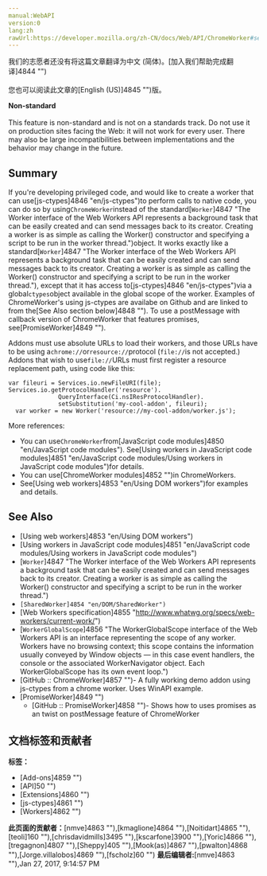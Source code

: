 ```yaml
---
manual:WebAPI
version:0
lang:zh
rawUrl:https://developer.mozilla.org/zh-CN/docs/Web/API/ChromeWorker#seealso
---
```




<bdi>我们的志愿者还没有将这篇文章翻译为<bdi>中文 (简体)</bdi>。[加入我们帮助完成翻译]4844 "")<br></br>您也可以阅读此文章的[English (US)]4845 "")版。</bdi>






**Non-standard**<br></br>This feature is non-standard and is not on a standards track. Do not use it on production sites facing the Web: it will not work for every user. There may also be large incompatibilities between implementations and the behavior may change in the future.



## Summary<a name="Summary"></a>


If you&#39;re developing privileged code, and would like to create a worker that can use[js-ctypes]4846 "en/js-ctypes")to perform calls to native code, you can do so by using`ChromeWorker`instead of the standard[`Worker`]4847 "The Worker interface of the Web Workers API represents a background task that can be easily created and can send messages back to its creator. Creating a worker is as simple as calling the Worker() constructor and specifying a script to be run in the worker thread.")object. It works exactly like a standard[`Worker`]4847 "The Worker interface of the Web Workers API represents a background task that can be easily created and can send messages back to its creator. Creating a worker is as simple as calling the Worker() constructor and specifying a script to be run in the worker thread."), except that it has access to[js-ctypes]4846 "en/js-ctypes")via a global`ctypes`object available in the global scope of the worker. Examples of ChromeWorker&#39;s using js-ctypes are availabe on Github and are linked to from the[See Also section below]4848 ""). To use a postMessage with callback version of ChromeWorker that features promises, see[PromiseWorker]4849 "").



Addons must use absolute URLs to load their workers, and those URLs have to be using a`chrome://`or`resource://`protocol (`file://`is not accepted.) Addons that wish to use`file://`URLs must first register a resource replacement path, using code like this:


```
var fileuri = Services.io.newFileURI(file);
Services.io.getProtocolHandler('resource').
              QueryInterface(Ci.nsIResProtocolHandler).
              setSubstitution('my-cool-addon', fileuri);
  var worker = new Worker('resource://my-cool-addon/worker.js');
```


More references:


* You can use`ChromeWorker`from[JavaScript code modules]4850 "en/JavaScript code modules"). See[Using workers in JavaScript code modules]4851 "en/JavaScript code modules/Using workers in JavaScript code modules")for details.
* You can use[ChromeWorker modules]4852 "")in ChromeWorkers.
* See[Using web workers]4853 "en/Using DOM workers")for examples and details.

## See Also<a name="See_Also"></a>

* [Using web workers]4853 "en/Using DOM workers")
* [Using workers in JavaScript code modules]4851 "en/JavaScript code modules/Using workers in JavaScript code modules")
* [`Worker`]4847 "The Worker interface of the Web Workers API represents a background task that can be easily created and can send messages back to its creator. Creating a worker is as simple as calling the Worker() constructor and specifying a script to be run in the worker thread.")
* `[SharedWorker]4854 "en/DOM/SharedWorker")`
* [Web Workers specification]4855 "http://www.whatwg.org/specs/web-workers/current-work/")
* [`WorkerGlobalScope`]4856 "The WorkerGlobalScope interface of the Web Workers API is an interface representing the scope of any worker. Workers have no browsing context; this scope contains the information usually conveyed by Window objects — in this case event handlers, the console or the associated WorkerNavigator object. Each WorkerGlobalScope has its own event loop.")
* [GitHub :: ChromeWorker]4857 "")- A fully working demo addon using js-ctypes from a chrome worker. Uses WinAPI example.
* [PromiseWorker]4849 "")
	* [GitHub :: PromiseWorker]4858 "")- Shows how to uses promises as an twist on postMessage feature of ChromeWorker



## 文档标签和贡献者
**标签：**
* [Add-ons]4859 "")
* [API]50 "")
* [Extensions]4860 "")
* [js-ctypes]4861 "")
* [Workers]4862 "")

**此页面的贡献者：**[nmve]4863 ""),[kmaglione]4864 ""),[Noitidart]4865 ""),[teoli]160 ""),[chrisdavidmills]3495 ""),[kscarfone]3900 ""),[Yoric]4866 ""),[tregagnon]4807 ""),[Sheppy]405 ""),[Mook(as)]4867 ""),[pwalton]4868 ""),[Jorge.villalobos]4869 ""),[fscholz]60 "")
**最后编辑者:**[nmve]4863 ""),<time>Jan 27, 2017, 9:14:57 PM</time>



